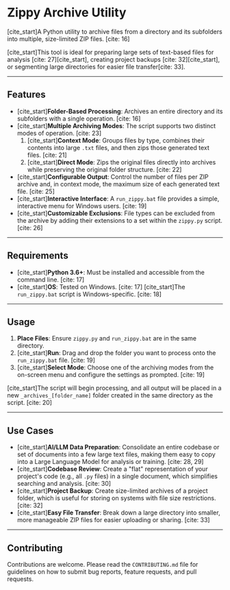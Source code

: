 # Zippy Archive Utility

[cite_start]A Python utility to archive files from a directory and its subfolders into multiple, size-limited ZIP files. [cite: 16]

[cite_start]This tool is ideal for preparing large sets of text-based files for analysis [cite: 27][cite_start], creating project backups [cite: 32][cite_start], or segmenting large directories for easier file transfer[cite: 33].

---

## Features

-   [cite_start]**Folder-Based Processing**: Archives an entire directory and its subfolders with a single operation. [cite: 16]
-   [cite_start]**Multiple Archiving Modes**: The script supports two distinct modes of operation. [cite: 23]
    1.  [cite_start]**Context Mode**: Groups files by type, combines their contents into large `.txt` files, and then zips those generated text files. [cite: 21]
    2.  [cite_start]**Direct Mode**: Zips the original files directly into archives while preserving the original folder structure. [cite: 22]
-   [cite_start]**Configurable Output**: Control the number of files per ZIP archive and, in context mode, the maximum size of each generated text file. [cite: 25]
-   [cite_start]**Interactive Interface**: A `run_zippy.bat` file provides a simple, interactive menu for Windows users. [cite: 19]
-   [cite_start]**Customizable Exclusions**: File types can be excluded from the archive by adding their extensions to a set within the `zippy.py` script. [cite: 26]

---

## Requirements

-   [cite_start]**Python 3.6+**: Must be installed and accessible from the command line. [cite: 17]
-   [cite_start]**OS**: Tested on Windows. [cite: 17] [cite_start]The `run_zippy.bat` script is Windows-specific. [cite: 18]

---

## Usage

1.  **Place Files**: Ensure `zippy.py` and `run_zippy.bat` are in the same directory.
2.  [cite_start]**Run**: Drag and drop the folder you want to process onto the `run_zippy.bat` file. [cite: 19]
3.  [cite_start]**Select Mode**: Choose one of the archiving modes from the on-screen menu and configure the settings as prompted. [cite: 19]

[cite_start]The script will begin processing, and all output will be placed in a new `_archives_[folder_name]` folder created in the same directory as the script. [cite: 20]

---

## Use Cases

-   [cite_start]**AI/LLM Data Preparation**: Consolidate an entire codebase or set of documents into a few large text files, making them easy to copy into a Large Language Model for analysis or training. [cite: 28, 29]
-   [cite_start]**Codebase Review**: Create a "flat" representation of your project's code (e.g., all `.py` files) in a single document, which simplifies searching and analysis. [cite: 30]
-   [cite_start]**Project Backup**: Create size-limited archives of a project folder, which is useful for storing on systems with file size restrictions. [cite: 32]
-   [cite_start]**Easy File Transfer**: Break down a large directory into smaller, more manageable ZIP files for easier uploading or sharing. [cite: 33]

---

## Contributing

Contributions are welcome. Please read the `CONTRIBUTING.md` file for guidelines on how to submit bug reports, feature requests, and pull requests.